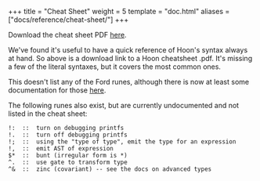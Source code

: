 +++
title = "Cheat Sheet"
weight = 5
template = "doc.html"
aliases = ["docs/reference/cheat-sheet/"]
+++

Download the cheat sheet PDF [here](https://storage.googleapis.com/media.urbit.org/docs/hoon-cheat-sheet-2020-07-24.pdf).

We've found it's useful to have a quick reference of Hoon's syntax always at
hand. So above is a download link to a Hoon cheatsheet .pdf. It's missing a
few of the literal syntaxes, but it covers the most common ones.

This doesn't list any of the Ford runes, although there is now at least
some documentation for those [here](@/docs/arvo/ford/ford.md).

The following runes also exist, but are currently undocumented and not listed in
the cheat sheet:

```
!:  ::  turn on debugging printfs
!.  ::  turn off debugging printfs
!;  ::  using the "type of type", emit the type for an expression
!,  ::  emit AST of expression
$*  ::  bunt (irregular form is *)
^.  ::  use gate to transform type
^&  ::  zinc (covariant) -- see the docs on advanced types
```
